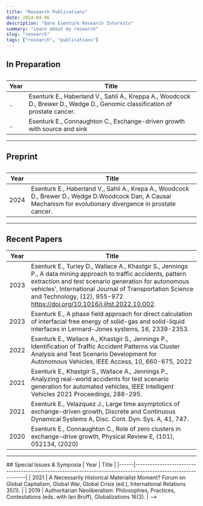 ```yaml
---
title: "Research Publications"
date: 2024-04-06
description: "Emre Esenturk Research Interests"
summary: "Learn about my research"
slug: "research"
tags: ["research", "publications"]
---
```


<!--Simply follow the standard Hugo [Quick Start](abcd.pdf) procedure to get up and running quickly. Detailed installation instructions can be found below. Instructions for [updating the theme](#installing-updates) are also available.
[link texti](link) -->


## In Preparation

##

| Year | Title                          |
|--------------------------|--------------------|
| .. | Esenturk E., Haberland V., Sahli A., Kreppa A., Woodcock D., Brewer D., Wedge D., Genomic classification of prostate cancer.|
| .. |Esenturk E., Connaughton C., Exchange-driven growth with source and sink|


<hr class="bold-line">

## Preprint

##

| Year | Title                          |
|--------------------------|--------------------|
| 2024 | Esenturk E., Haberland V., Sahli A., Krepa A., Woodcock D., Brewer D., Wedge D.Woodcock Dan, A Causal Mechanism for evolutionary divergence in prostate cancer.  |



<hr class="bold-line">



## Recent Papers

| Year | Title                                                                                                         |
|------|---------------------------------------------------------------------------------------------------------------|
| 2023 | Esenturk E., Turley D., Wallace A., Khastgir S., Jennings P., A data mining approach to traffic accidents, pattern extraction and test scenario generation for autonomous vehicles', International Journal of Transportation Science and Technology, (12), 955-972 https://doi.org/10.1016/j.ijtst.2022.10.002. |
| 2023 | Esenturk E., A phase field approach for direct calculation of interfacial free energy of solid-gas and solid-liquid interfaces in Lennard-Jones systems, 16, 2339-2353. |
| 2022 | Esenturk E., Wallace A., Khastgir S., Jennings P., Identification of Traffic Accident Patterns via Cluster Analysis and Test Scenario Development for Autonomous Vehicles, IEEE Access, 10, 660-675, 2022|
| 2021 | Esenturk E., Khastgir S., Wallace A., Jennings P., Analyzing real-world accidents for test scenario generation for automated vehicles, IEEE Intelligent Vehicles 2021 Proceedings, 288-295. |
| 2021 | Esenturk E., Velazquez J., Large time asymptotics of exchange-driven growth, Discrete and Continuous Dynamical Systems A, Disc. Cont. Dyn. Sys. A, 41, 747. |
| 2020 | Esenturk E., Connaughton C., Role of zero clusters in exchange-drive growth, Physical Review E, (101), 052134, (2020)|

<hr class="thin-line">

<!-->
## Special Issues & Symposia

| Year | Title                                                                                                         |
|------|---------------------------------------------------------------------------------------------------------------|
| 2021 | A Necessarily Historical Materialist Moment? Forum on Global Capitalism, Global War, Global Crisis (ed.), International Relations 35(1). |
| 2019 | Authoritarian Neoliberalism: Philosophies, Practices, Contestations (eds. with Ian Bruff), Globalizations 16(3). | -->